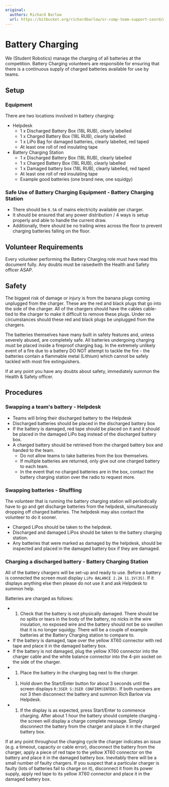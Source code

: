 ```yaml
---
original:
  authors: Richard Barlow
  url: https://bitbucket.org/richardbarlow/sr-comp-team-support-coord/wiki/Battery_Charging
---
```

# Battery Charging

We (Student Robotics) manage the charging of all batteries at the competition. Battery Charging volunteers are responsible for ensuring that there is a continuous supply of charged batteries available for use by teams.

## Setup

### Equipment

There are two locations involved in battery charging:

- Helpdesk
    - 1 x Discharged Battery Box (18L RUB), clearly labelled
    - 1 x Charged Battery Box (18L RUB), clearly labelled
    - 1 x LiPo Bag for damaged batteries, clearly labelled, red taped
    - At least one roll of red insulating tape
- Battery Charging Station
    - 1 x Discharged Battery Box (18L RUB), clearly labelled
    - 1 x Charged Battery Box (18L RUB), clearly labelled
    - 1 x Damaged battery box (18L RUB), clearly labelled, red taped
    - At least one roll of red insulating tape
    - Example good batteries (one brand new, one squidgy)

### Safe Use of Battery Charging Equipment - Battery Charging Station 

- There should be `0.5A` of mains electricity available per charger.
- It should be ensured that any power distribution / 4 ways is setup properly and able to handle the current draw.
- Additionally, there should be no trailing wires across the floor to prevent charging batteries falling on the floor.

## Volunteer Requirements

Every volunteer performing the Battery Charging role must have read this document fully. Any doubts must be raisedwith the Health and Safety officer ASAP.

## Safety

The biggest risk of damage or injury is from the banana plugs coming unplugged from the charger. These are the red and black plugs that go into the side of the charger. All of the chargers should have the cables cable-tied to the charger to make it difficult to remove these plugs. Under no circumstances should these red and black plugs be unplugged from the chargers.

The batteries themselves have many built in safety features and, unless severely abused, are completely safe. All batteries undergoing charging must be placed inside a fireproof charging bag. In the extremely unlikely event of a fire due to a battery DO NOT attempt to tackle the fire - the batteries contain a flammable metal (Lithium) which cannot be safely tackled with most fire extinguishers.

If at any point you have any doubts about safety, immediately summon the Health & Safety officer.

## Procedures

### Swapping a team's battery - Helpdesk

- Teams will bring their discharged battery to the Helpdesk
- Discharged batteries should be placed in the discharged battery box
- If the battery is damaged, red tape should be placed on it and it should be placed in the damaged LiPo bag instead of the discharged battery box. 
- A charged battery should be retrieved from the charged battery box and handed to the team.
    - Do not allow teams to take batteries from the box themselves.
    - If multiple batteries are returned, only give out one charged battery to each team.
    - In the event that no charged batteries are in the box, contact the battery charging station over the radio to request more.

### Swapping batteries - Shuffling

The volunteer that is running the battery charging station will periodically have to go and get discharge batteries from the helpdesk, simultaneously dropping off charged batteries. The helpdesk may also contact the volunteer to do it sooner.

- Charged LiPos should be taken to the helpdesk.
- Discharged and damaged LiPos should be taken to the battery charging station.
- Any batteries that were marked as damaged by the helpdesk, should be inspected and placed in the damaged battery box if they are damaged.

### Charging a discharged battery - Battery Charging Station

All of the battery chargers will be set-up and ready to use. Before a battery is connected the screen must display `LiPo BALANCE 2.2A 11.1V(3S)`. If it displays anything else then please do not use it and ask Helpdesk to summon help.

Batteries are charged as follows:

- 1. Check that the battery is not physically damaged. There should be no splits or tears in the body of the battery, no nicks in the wire insulation, no exposed wire and the battery should not be so swollen that it is no longer squidgy. There will be a couple of example batteries at the Battery Charging station to compare to.
- If the battery is damaged, tape over the yellow XT60 connector with red tape and place it in the damaged battery box.
- If the battery is not damaged, plug the yellow XT60 connector into the charger cable and the white balance connector into the 4-pin socket on the side of the charger.
- 1. Place the battery in the charging bag next to the charger.
- 1. Hold down the Start/Enter button for about 3 seconds until the screen displays `R:3SER S:3SER CONFIRM(ENTER)`. If both numbers are not 3 then disconnect the battery and summon Rich Barlow via Helpdesk.
- 1. If the display is as expected, press Start/Enter to commence charging.
After about 1 hour the battery should complete charging - the screen will display a charge complete message. Simply disconnect the battery from the charger and place it in the charged battery box.

If at any point throughout the charging cycle the charger indicates an issue (e.g. a timeout, capacity or cable error), disconnect the battery from the charger, apply a piece of red tape to the yellow XT60 connector on the battery and place it in the damaged battery box. Inevitably there will be a small number of faulty chargers. If you suspect that a particular charger is faulty (lots of batteries fail to charge on it), disconnect it from its power supply, apply red tape to its yellow XT60 connector and place it in the damaged battery box.
